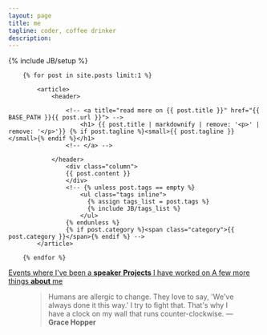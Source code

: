 ```yaml
---
layout: page
title: me
tagline: coder, coffee drinker
description:
---
```


{% include JB/setup %}

<section class="posts">

		{% for post in site.posts limit:1 %}

			<article>
				<header>

					<!-- <a title="read more on {{ post.title }}" href="{{ BASE_PATH }}{{ post.url }}"> -->
			    		<h1> {{ post.title | markdownify | remove: '<p>' | remove: '</p>'}} {% if post.tagline %}<small>{{ post.tagline }}</small>{% endif %}</h1>
			   		<!-- </a> -->

			    </header>
                    <div class="column">
					{{ post.content }}
                    </div>
			    	<!-- {% unless post.tags == empty %}
					    <ul class="tags inline">
					      {% assign tags_list = post.tags %}
					      {% include JB/tags_list %}
					    </ul>
					{% endunless %}
					{% if post.category %}<span class="category">{{ post.category }}</span>{% endif %} -->
			</article>

		{% endfor %}

</section>

<section>
    <nav class="column">
        <a href="/events" class="pull">
			Events where I've been a <strong>speaker</strong>
        </a>
        <a href="/projects" class="pull">
		 	<strong>Projects</strong> I have worked on
        </a>
        <a href="/about" class="pull">
			A few more things <strong>about</strong> me
        </a>
    </nav>
</section>

<section>
<figure class="quote">

<blockquote cite="Grace Hopper">Humans are allergic to change. They love to say, 'We've always done it this way.' I try to fight that. That's why I have a clock on my wall that runs counter-clockwise. &mdash;<strong>Grace Hopper</strong></blockquote>

</figure>

</section>
